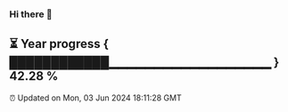 ### Hi there 👋
⏳ Year progress { ████████████▁▁▁▁▁▁▁▁▁▁▁▁▁▁▁▁▁▁ } 42.28 %
---
⏰ Updated on Mon, 03 Jun 2024 18:11:28 GMT

